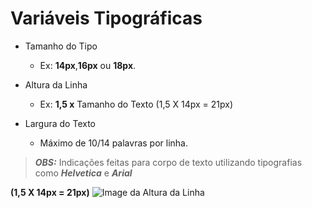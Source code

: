 # Variáveis Tipográficas

- Tamanho do Tipo
  - Ex: **14px**,**16px** ou **18px**.

- Altura da Linha
  - Ex: **1,5 x** Tamanho do Texto
  (1,5 X 14px = 21px)

- Largura do Texto
  - Máximo de 10/14 palavras por linha.

> ***OBS:*** Indicações feitas para corpo de texto utilizando tipografias como ***Helvetica*** e ***Arial***

**(1,5 X 14px = 21px)**
![Image da Altura da Linha](https://image.prntscr.com/image/N_ehhSyAS-KSMRZOLdtZqg.png)